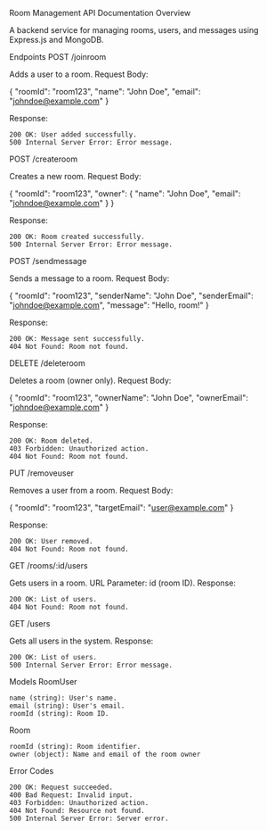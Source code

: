 Room Management API Documentation
Overview

A backend service for managing rooms, users, and messages using Express.js and MongoDB. 



Endpoints
POST /joinroom

Adds a user to a room.
Request Body:

{
  "roomId": "room123",
  "name": "John Doe",
  "email": "johndoe@example.com"
}

Response:

    200 OK: User added successfully.
    500 Internal Server Error: Error message.

POST /createroom

Creates a new room.
Request Body:

{
  "roomId": "room123",
  "owner": { "name": "John Doe", "email": "johndoe@example.com" }
}

Response:

    200 OK: Room created successfully.
    500 Internal Server Error: Error message.

POST /sendmessage

Sends a message to a room.
Request Body:

{
  "roomId": "room123",
  "senderName": "John Doe",
  "senderEmail": "johndoe@example.com",
  "message": "Hello, room!"
}

Response:

    200 OK: Message sent successfully.
    404 Not Found: Room not found.

DELETE /deleteroom

Deletes a room (owner only).
Request Body:

{
  "roomId": "room123",
  "ownerName": "John Doe",
  "ownerEmail": "johndoe@example.com"
}

Response:

    200 OK: Room deleted.
    403 Forbidden: Unauthorized action.
    404 Not Found: Room not found.

PUT /removeuser

Removes a user from a room.
Request Body:

{
  "roomId": "room123",
  "targetEmail": "user@example.com"
}

Response:

    200 OK: User removed.
    404 Not Found: Room not found.

GET /rooms/:id/users

Gets users in a room.
URL Parameter: id (room ID).
Response:

    200 OK: List of users.
    404 Not Found: Room not found.

GET /users

Gets all users in the system.
Response:

    200 OK: List of users.
    500 Internal Server Error: Error message.

Models
RoomUser

    name (string): User's name.
    email (string): User's email.
    roomId (string): Room ID.

Room

    roomId (string): Room identifier.
    owner (object): Name and email of the room owner


Error Codes

    200 OK: Request succeeded.
    400 Bad Request: Invalid input.
    403 Forbidden: Unauthorized action.
    404 Not Found: Resource not found.
    500 Internal Server Error: Server error.
